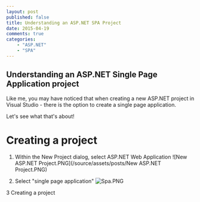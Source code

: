 ```yaml
---
layout: post
published: false
title: Understanding an ASP.NET SPA Project
date: 2015-04-19
comments: true
categories: 
    - "ASP.NET"
    - "SPA"
---
```


## Understanding an ASP.NET Single Page Application project

Like me, you may have noticed that when creating a new ASP.NET project in Visual Studio - there is the option to create a single page application.

Let's see what that's about!

# Creating a project

1. Within the New Project dialog, select ASP.NET Web Application
![New ASP.NET Project.PNG](/source/assets/posts/New ASP.NET Project.PNG)

2. Select "single page application"
![Spa.PNG](/source/assets/posts/Spa.PNG)
 
3 Creating a project